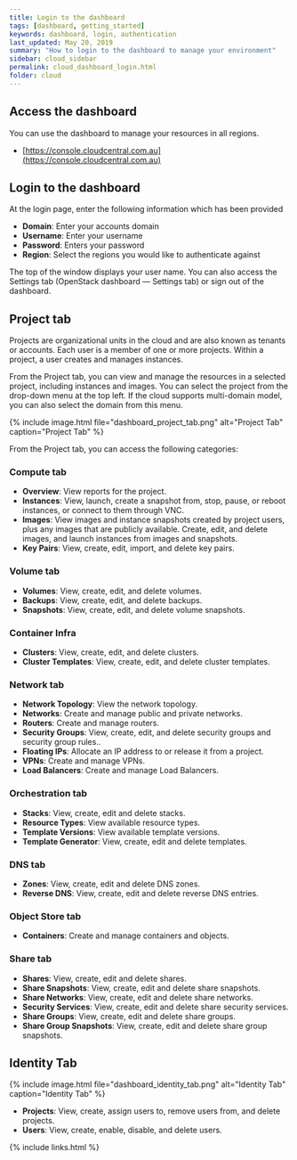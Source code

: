 ```yaml
---
title: Login to the dashboard
tags: [dashboard, getting_started]
keywords: dashboard, login, authentication
last_updated: May 20, 2019
summary: "How to login to the dashboard to manage your environment"
sidebar: cloud_sidebar
permalink: cloud_dashboard_login.html
folder: cloud
---
```


## Access the dashboard

You can use the dashboard to manage your resources in all regions.

* [https://console.cloudcentral.com.au](https://console.cloudcentral.com.au)

## Login to the dashboard

At the login page, enter the following information which has been provided

* **Domain**: Enter your accounts domain
* **Username**: Enter your username
* **Password**: Enters your password
* **Region**: Select the regions you would like to authenticate against

The top of the window displays your user name. You can also access the Settings tab (OpenStack dashboard — Settings tab) or sign out of the dashboard.

## Project tab

Projects are organizational units in the cloud and are also known as tenants or accounts. Each user is a member of one or more projects. Within a project, a user creates and manages instances.

From the Project tab, you can view and manage the resources in a selected project, including instances and images. You can select the project from the drop-down menu at the top left. If the cloud supports multi-domain model, you can also select the domain from this menu.

{% include image.html file="dashboard_project_tab.png" alt="Project Tab" caption="Project Tab" %}

From the Project tab, you can access the following categories:

### Compute tab

* **Overview**: View reports for the project.
* **Instances**: View, launch, create a snapshot from, stop, pause, or reboot instances, or connect to them through VNC.
* **Images**: View images and instance snapshots created by project users, plus any images that are publicly available. Create, edit, and delete images, and launch instances from images and snapshots.
* **Key Pairs**: View, create, edit, import, and delete key pairs.

###  Volume tab

* **Volumes**: View, create, edit, and delete volumes.
* **Backups**: View, create, edit, and delete backups.
* **Snapshots**: View, create, edit, and delete volume snapshots.

### Container Infra

* **Clusters**: View, create, edit, and delete clusters.
* **Cluster Templates**: View, create, edit, and delete cluster templates.

### Network tab

* **Network Topology**: View the network topology.
* **Networks**: Create and manage public and private networks.
* **Routers**: Create and manage routers.
* **Security Groups**: View, create, edit, and delete security groups and security group rules..
* **Floating IPs**: Allocate an IP address to or release it from a project.
* **VPNs**: Create and manage VPNs.
* **Load Balancers**: Create and manage Load Balancers.

### Orchestration tab
* **Stacks**: View, create, edit and delete stacks.
* **Resource Types**: View available resource types.
* **Template Versions**: View available template versions.
* **Template Generator**: View, create, edit and delete templates.

### DNS tab
* **Zones**: View, create, edit and delete DNS zones.
* **Reverse DNS**: View, create, edit and delete reverse DNS entries.

### Object Store tab
* **Containers**: Create and manage containers and objects.

### Share tab
* **Shares**: View, create, edit and delete shares.
* **Share Snapshots**: View, create, edit and delete share snapshots.
* **Share Networks**: View, create, edit and delete share networks.
* **Security Services**: View, create, edit and delete share security services.
* **Share Groups**: View, create, edit and delete share groups.
* **Share Group Snapshots**: View, create, edit and delete share group snapshots.

## Identity Tab

{% include image.html file="dashboard_identity_tab.png" alt="Identity Tab" caption="Identity Tab" %}

* **Projects**: View, create, assign users to, remove users from, and delete projects.
* **Users**: View, create, enable, disable, and delete users.

{% include links.html %}

